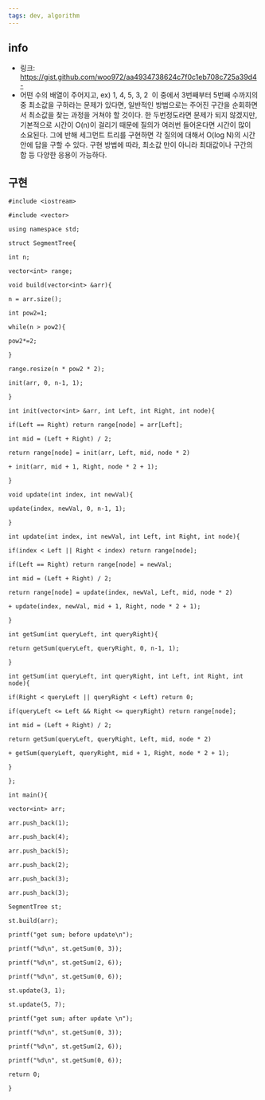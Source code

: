 ```yaml
---
tags: dev, algorithm
---
```

## info
- 링크: https://gist.github.com/woo972/aa4934738624c7f0c1eb708c725a39d4- 
- 어떤 수의 배열이 주어지고, ex) 1, 4, 5, 3, 2  이 중에서 3번째부터 5번째 수까지의 중 최소값을 구하라는 문제가 있다면, 일반적인 방법으로는 주어진 구간을 순회하면서 최소값을 찾는 과정을 거쳐야 할 것이다. 한 두번정도라면 문제가 되지 않겠지만, 기본적으로 시간이 O(n)이 걸리기 때문에 질의가 여러번 들어온다면 시간이 많이 소요된다. 그에 반해 세그먼트 트리를 구현하면 각 질의에 대해서 O(log N)의 시간안에 답을 구할 수 있다. 구현 방법에 따라, 최소값 만이 아니라 최대값이나 구간의 합 등 다양한 응용이 가능하다.
## 구현
```
#include <iostream>

#include <vector>

using namespace std;

struct SegmentTree{

int n;

vector<int> range;

void build(vector<int> &arr){

n = arr.size();

int pow2=1;

while(n > pow2){

pow2*=2;

}

range.resize(n * pow2 * 2);

init(arr, 0, n-1, 1);

}

int init(vector<int> &arr, int Left, int Right, int node){

if(Left == Right) return range[node] = arr[Left];

int mid = (Left + Right) / 2;

return range[node] = init(arr, Left, mid, node * 2)

+ init(arr, mid + 1, Right, node * 2 + 1);

}

void update(int index, int newVal){

update(index, newVal, 0, n-1, 1);

}

int update(int index, int newVal, int Left, int Right, int node){

if(index < Left || Right < index) return range[node];

if(Left == Right) return range[node] = newVal;

int mid = (Left + Right) / 2;

return range[node] = update(index, newVal, Left, mid, node * 2)

+ update(index, newVal, mid + 1, Right, node * 2 + 1);

}

int getSum(int queryLeft, int queryRight){

return getSum(queryLeft, queryRight, 0, n-1, 1);

}

int getSum(int queryLeft, int queryRight, int Left, int Right, int node){

if(Right < queryLeft || queryRight < Left) return 0;

if(queryLeft <= Left && Right <= queryRight) return range[node];

int mid = (Left + Right) / 2;

return getSum(queryLeft, queryRight, Left, mid, node * 2)

+ getSum(queryLeft, queryRight, mid + 1, Right, node * 2 + 1);

}

};

int main(){

vector<int> arr;

arr.push_back(1);

arr.push_back(4);

arr.push_back(5);

arr.push_back(2);

arr.push_back(3);

arr.push_back(3);

SegmentTree st;

st.build(arr);

printf("get sum; before update\n");

printf("%d\n", st.getSum(0, 3));

printf("%d\n", st.getSum(2, 6));

printf("%d\n", st.getSum(0, 6));

st.update(3, 1);

st.update(5, 7);

printf("get sum; after update \n");

printf("%d\n", st.getSum(0, 3));

printf("%d\n", st.getSum(2, 6));

printf("%d\n", st.getSum(0, 6));

return 0;

}
```